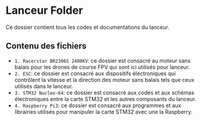 # Lanceur Folder
Ce dossier contient tous les codes et documentations du lanceur.

## Contenu des fichiers
* `1. Racerstar BR2306S 2400KV`: ce dossier est consacré au moteur sans balais pour les drones de course FPV qui sont ici utilisés pour lanceur.
* `2. ESC`: ce dossier est consacré aux dispositifs électroniques qui contrôlent la vitesse et la direction des moteur sans balais tels que ceux utilisés dans le lanceur.
* `3. STM32 Nucleo-64`: ce dossier est consacré aux codes et aux schémas électroniques entre la carte STM32 et les autres composants du lanceur.
* `4. Raspberry Pi3`: ce dossier est consacré aux programmes et aux librairies utilisés pour manipuler la carte STM32 avec une la Raspberry.

